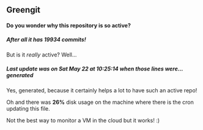 ## Greengit

#### Do you wonder why this repository is so active?

##### After all it has 19934 commits!

But is it *really* active? Well...

##### Last update was on Sat May 22 at 10:25:14 when those lines were... generated

Yes, generated, because it certainly helps a lot to have such an active repo!

Oh and there was **26%** disk usage on the machine
where there is the cron updating this file.

Not the best way to monitor a VM in the cloud but it works! :)
